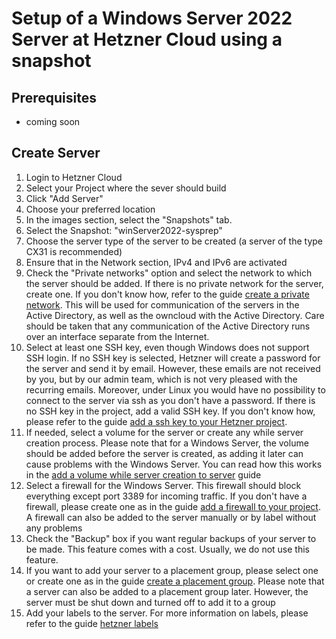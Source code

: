 # Setup of a Windows Server 2022 Server at Hetzner Cloud using a snapshot

## Prerequisites
* coming soon

## Create Server
1. Login to Hetzner Cloud
2. Select your Project where the sever should build
3. Click "Add Server"
4. Choose your preferred location
5. In the images section, select the "Snapshots" tab.
6. Select the Snapshot: "winServer2022-sysprep"
7. Choose the server type of the server to be created (a server of the type CX31 is recommended)
8. Ensure that in the Network section, IPv4 and IPv6 are activated
9. Check the "Private networks" option and select the network to which the server should be added. If there is no private network for the server, create one. If you don't know how, refer to the guide [create a private network]. This will be used for communication of the servers in the Active Directory, as well as the owncloud with the Active Directory. Care should be taken that any communication of the Active Directory runs over an interface separate from the Internet.
10. Select at least one SSH key, even though Windows does not support SSH login. If no SSH key is selected, Hetzner will create a password for the server and send it by email. However, these emails are not received by you, but by our admin team, which is not very pleased with the recurring emails. Moreover, under Linux you would have no possibility to connect to the server via ssh as you don't have a password. If there is no SSH key in the project, add a valid SSH key. If you don't know how, please refer to the guide [add a ssh key to your Hetzner project].
11. If needed, select a volume for the server or create any while server creation process. Please note that for a Windows Server, the volume should be added before the server is created, as adding it later can cause problems with the Windows Server. You can read how this works in the [add a volume while server creation to server] guide
12. Select a firewall for the Windows Server. This firewall should block everything except port 3389 for incoming traffic. If you don't have a firewall, please create one as in the guide [add a firewall to your project]. A firewall can also be added to the server manually or by label without any problems
13. Check the "Backup" box if you want regular backups of your server to be made. This feature comes with a cost. Usually, we do not use this feature.
14. If you want to add your server to a placement group, please select one or create one as in the guide [create a placement group]. Please note that a server can also be added to a placement group later. However, the server must be shut down and turned off to add it to a group
15. Add your labels to the server. For more information on labels, please refer to the guide [hetzner labels]


[create a private network]: https://github.com/GeraldLeikam/tutorials/blob/master/guides/hetzner/create_a_private_network.md
[add a ssh key to your Hetzner project]: https://github.com/GeraldLeikam/tutorials/blob/master/guides/hetzner/add_ssh_key_to_project.md
[add a volume while server creation to server]: https://github.com/GeraldLeikam/tutorials/blob/master/guides/hetzner/add_a_volume_while_server_creation_to_server.md
[add a firewall to your project]: https://github.com/GeraldLeikam/tutorials/blob/master/guides/hetzner/add_a_firewall_to_project.md
[create a placement group]: https://github.com/GeraldLeikam/tutorials/blob/master/guides/hetzner/add_a_placement_group_to_project.md
[hetzner labels]: https://github.com/GeraldLeikam/tutorials/blob/master/guides/hetzner/labels_and_how_to_use_it.md